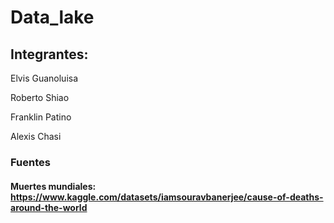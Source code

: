 # Data_lake
## Integrantes:
Elvis Guanoluisa

Roberto Shiao

Franklin Patino

Alexis Chasi

### Fuentes
#### Muertes mundiales: https://www.kaggle.com/datasets/iamsouravbanerjee/cause-of-deaths-around-the-world
